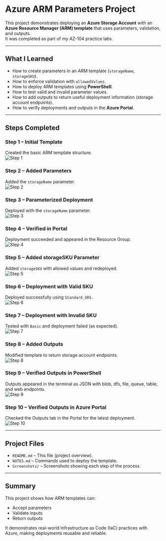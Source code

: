 # Azure ARM Parameters Project

This project demonstrates deploying an **Azure Storage Account** with an **Azure Resource Manager (ARM) template** that uses parameters, validation, and outputs.  
It was completed as part of my AZ-104 practice labs.

---

## What I Learned
- How to create parameters in an ARM template (`storageName`, `storageSKU`).
- How to enforce validation with `allowedValues`.
- How to deploy ARM templates using **PowerShell**.
- How to test valid and invalid parameter values.
- How to add outputs to return useful deployment information (storage account endpoints).
- How to verify deployments and outputs in the **Azure Portal**.

---

## Steps Completed

### Step 1 – Initial Template  
Created the basic ARM template structure.  
![Step 1](Screenshots/01-stepone.png)

### Step 2 – Added Parameters  
Added the `storageName` parameter.  
![Step 2](Screenshots/02-steptwo.png)

### Step 3 – Parameterized Deployment  
Deployed with the `storageName` parameter.  
![Step 3](Screenshots/03-stepthree.png)

### Step 4 – Verified in Portal  
Deployment succeeded and appeared in the Resource Group.  
![Step 4](Screenshots/04-stepfour.png)

### Step 5 – Added storageSKU Parameter  
Added `storageSKU` with allowed values and redeployed.  
![Step 5](Screenshots/05-stepfive.png)

### Step 6 – Deployment with Valid SKU  
Deployed successfully using `Standard_GRS`.  
![Step 6](Screenshots/06-stepsix.png)

### Step 7 – Deployment with Invalid SKU  
Tested with `Basic` and deployment failed (as expected).  
![Step 7](Screenshots/07-stepseven.png)

### Step 8 – Added Outputs  
Modified template to return storage account endpoints.  
![Step 8](Screenshots/08-stepeight.png)

### Step 9 – Verified Outputs in PowerShell  
Outputs appeared in the terminal as JSON with blob, dfs, file, queue, table, and web endpoints.  
![Step 9](Screenshots/09-stepnine.png)

### Step 10 – Verified Outputs in Azure Portal  
Checked the Outputs tab in the Portal for the latest deployment.  
![Step 10](Screenshots/10-stepten.png)

---

## Project Files
- `README.md` – This file (project overview).  
- `NOTES.md` – Commands used to deploy the template.  
- `Screenshots/` – Screenshots showing each step of the process.  

---

## Summary
This project shows how ARM templates can:  
- Accept parameters  
- Validate inputs  
- Return outputs  

It demonstrates real-world Infrastructure as Code (IaC) practices with Azure, making deployments reusable and reliable.
